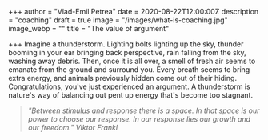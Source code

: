 +++
author = "Vlad-Emil Petrea"
date = 2020-08-22T12:00:00Z
description = "coaching"
draft = true
image = "/images/what-is-coaching.jpg"
image_webp = ""
title = "The value of argument"

+++
Imagine a thunderstorm. Lighting bolts lighting up the sky, thunder booming in your ear bringing back perspective, rain falling from the sky, washing away debris. Then, once it is all over, a smell of fresh air seems to emanate from the ground and surround you. Every breath seems to bring extra energy, and animals previously hidden come out of their hiding. Congratulations, you've just experienced an argument. A thunderstorm is nature's way of balancing out pent up energy that's become too stagnant.   

> _"Between stimulus and response there is a space. In that space is our power to choose our response. In our response lies our growth and our freedom." Viktor Frankl_